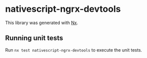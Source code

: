 # nativescript-ngrx-devtools

This library was generated with [Nx](https://nx.dev).

## Running unit tests

Run `nx test nativescript-ngrx-devtools` to execute the unit tests.
